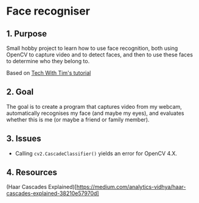 # Face recogniser

## 1. Purpose

Small hobby project to learn how to use face recognition, both using OpenCV to capture video and to detect faces, and then to use these faces to determine who they belong to.

Based on [Tech With Tim's tutorial](https://www.youtube.com/watch?v=mPCZLOVTEc4&list=PLzMcBGfZo4-lUA8uGjeXhBUUzPYc6vZRn)

## 2. Goal

The goal is to create a program that captures video from my webcam, automatically recognises my face (and maybe my eyes), and evaluates whether this is me (or maybe a friend or family member). 

## 3. Issues

- Calling ```cv2.CascadeClassifier()``` yields an error for OpenCV 4.X.

## 4. Resources

(Haar Cascades Explained)[https://medium.com/analytics-vidhya/haar-cascades-explained-38210e57970d]

